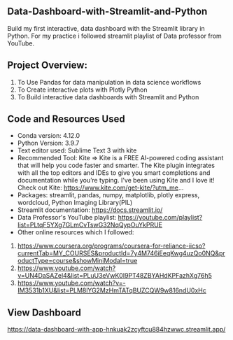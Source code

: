 ## Data-Dashboard-with-Streamlit-and-Python
Build my first interactive, data dashboard with the Streamlit library in Python. For my practice i followed streamlit playlist of Data professor from YouTube.  

## Project Overview:
1. To Use Pandas for data manipulation in data science workflows
2. To Create interactive plots with Plotly Python
3. To Build interactive data dashboards with Streamlit and Python

## Code and Resources Used
* Conda version:  4.12.0
* Python Version: 3.9.7
* Text editor used: Sublime Text 3 with kite
* Recommended Tool: Kite
=> Kite is a FREE AI-powered coding assistant that will help you code faster and smarter. The Kite plugin integrates with all the top editors and IDEs to give you smart completions and documentation while you’re typing. I've been using Kite and I love it! 
Check out Kite: https://www.kite.com/get-kite/?utm_me...
* Packages: streamlit, pandas, numpy, matplotlib, plotly express, wordcloud, Python Imaging Library(PIL)
* Streamlit documentation: https://docs.streamlit.io/
* Data Professor's YouTube playlist: https://youtube.com/playlist?list=PLtqF5YXg7GLmCvTswG32NqQypOuYkPRUE
* Other online resources which I followed:
 1) https://www.coursera.org/programs/coursera-for-reliance-iicso?currentTab=MY_COURSES&productId=7y4M746iEeqKwg4uzQo0NQ&productType=course&showMiniModal=true
 2) https://www.youtube.com/watch?v=UN4DaSAZel4&list=PLuU3eVwK0I9PT48ZBYAHdKPFazhXg76h5
 3) https://www.youtube.com/watch?v=-IM3531b1XU&list=PLM8lYG2MzHmTATqBUZCQW9w816ndU0xHc

## View Dashboard
https://data-dashboard-with-app-hnkuak2zcyftcu884hzwwc.streamlit.app/
